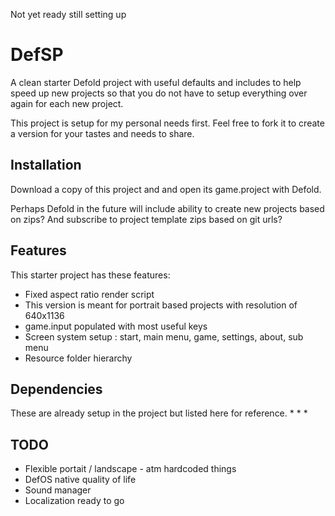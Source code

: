 Not yet ready still setting up

# DefSP
A clean starter Defold project with useful defaults and includes to help speed up new projects so that you do not have to setup everything over again for each new project. 

This project is setup for my personal needs first. Feel free to fork it to create a version for your tastes and needs to share.

## Installation

Download a copy of this project and and open its game.project with Defold.

Perhaps Defold in the future will include ability to create new projects based on zips? And subscribe to project template zips based on git urls?

## Features

This starter project has these features:
* Fixed aspect ratio render script
* This version is meant for portrait based projects with resolution of 640x1136
* game.input populated with most useful keys
* Screen system setup : start, main menu, game, settings, about, sub menu
* Resource folder hierarchy 

## Dependencies

These are already setup in the project but listed here for reference.
*
*
*


## TODO

* Flexible portait / landscape - atm hardcoded things
* DefOS native quality of life
* Sound manager
* Localization ready to go

